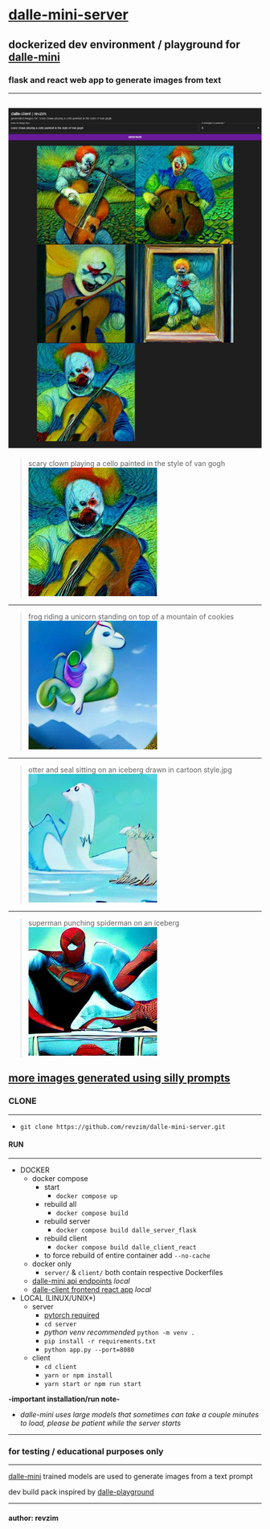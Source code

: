 # [dalle-mini-server][repo]

## dockerized dev environment / playground for [dalle-mini][dalle_mini]
### flask and react web app to generate images from text
---

![app][app_clown]
---
> scary clown playing a cello painted in the style of van gogh  
![clown][clown4]
---
> frog riding a unicorn standing on top of a mountain of cookies  
![frog][unicorn_frog]
---
> otter and seal sitting on an iceberg drawn in cartoon style.jpg  
![seal_otter][seal_otter]
---
> superman punching spiderman on an iceberg  
![super_spider][super_spider]

## [more images generated using silly prompts][1]

### CLONE
---
* `git clone https://github.com/revzim/dalle-mini-server.git`

#### RUN
---
* DOCKER
  - docker compose
    - start
      - `docker compose up`
    - rebuild all
      - `docker compose build`
    - rebuild server
      - `docker compose build dalle_server_flask`
    - rebuild client
      - `docker compose build dalle_client_react`
    - to force rebuild of entire container add `--no-cache`
  - docker only
    - `server/` & `client/` both contain respective Dockerfiles
  - [dalle-mini api endpoints][server_addr] *local*
  - [dalle-client frontend react app][client_addr] *local*
* LOCAL (LINUX/UNIX*)
  - server
    - [pytorch required][pytorch]
    - `cd server`
    - *python venv recommended* `python -m venv .`
    - `pip install -r requirements.txt`
    - `python app.py --port=8080`
  - client
    - `cd client`
    - `yarn or npm install`
    - `yarn start or npm run start`

**-important installation/run note-**
* *dalle-mini uses large models that sometimes can take a couple minutes to load, please be patient while the server starts*

---
### for testing / educational purposes only
---
[dalle-mini][dalle_mini] trained models are used to generate images from a text prompt

dev build pack inspired by [dalle-playground][dalle_pg]

---
#### author: revzim

[1]: assets/
[2]: assets/app/loading.png
[unicorn_frog]: assets/frog%20riding%20a%20unicorn%20standing%20on%20top%20of%20a%20mountain%20of%20cookies/2.jpg
[unicorn_frog2]: assets/frog%20riding%20a%20unicorn%20standing%20on%20top%20of%20a%20mountain%20of%20cookies/2.jpg
[seal_otter]: assets/otter%20and%20seal%20sitting%20on%20an%20iceberg%20drawn%20in%20cartoon%20style/0.jpg
[super_spider]: assets/superman%20punching%20spiderman%20on%20an%20iceberg/0.jpg
[clown0]: assets/scary%20clown%20playing%20a%20cello%20painted%20in%20the%20style%20of%20van%20gogh/0.jpg
[clown1]: assets/scary%20clown%20playing%20a%20cello%20painted%20in%20the%20style%20of%20van%20gogh/1.jpg
[clown2]: assets/scary%20clown%20playing%20a%20cello%20painted%20in%20the%20style%20of%20van%20gogh/2.jpg
[clown3]: assets/scary%20clown%20playing%20a%20cello%20painted%20in%20the%20style%20of%20van%20gogh/3.jpg
[clown4]: assets/scary%20clown%20playing%20a%20cello%20painted%20in%20the%20style%20of%20van%20gogh/4.jpg
[app_farmer]: assets/app/farmer.png
[app_clown]: assets/app/clown.png
[dalle_mini]: https://github.com/borisdayma/dalle-mini
[dalle_pg]: https://github.com/saharmor/dalle-playground
[server_addr]: http://localhost:8080
[client_addr]: http://localhost:3000
[pytorch]: https://pytorch.org/get-started/locally/
[repo]: https://github.com/revzim/dalle-mini-server.git